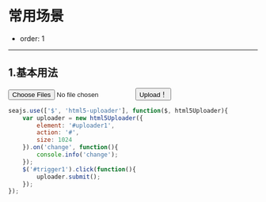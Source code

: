 # 常用场景

- order: 1

---

## 1.基本用法
 
<input id="uploader1" type="file" name="image" accept="image/*" multiple />
<button id="trigger1" type="button">Upload！</button>


````javascript
seajs.use(['$', 'html5-uploader'], function($, html5Uploader){
    var uploader = new html5Uploader({
        element: '#uploader1',
        action: '#',
        size: 1024
    }).on('change', function(){
        console.info('change');
    });
    $('#trigger1').click(function(){
        uploader.submit();
    });
});
````
